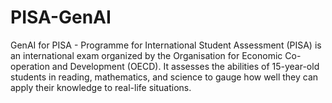 # PISA-GenAI
GenAI for PISA - Programme for International Student Assessment (PISA) is an international exam organized by the Organisation for Economic Co-operation and Development (OECD). It assesses the abilities of 15-year-old students in reading, mathematics, and science to gauge how well they can apply their knowledge to real-life situations.
